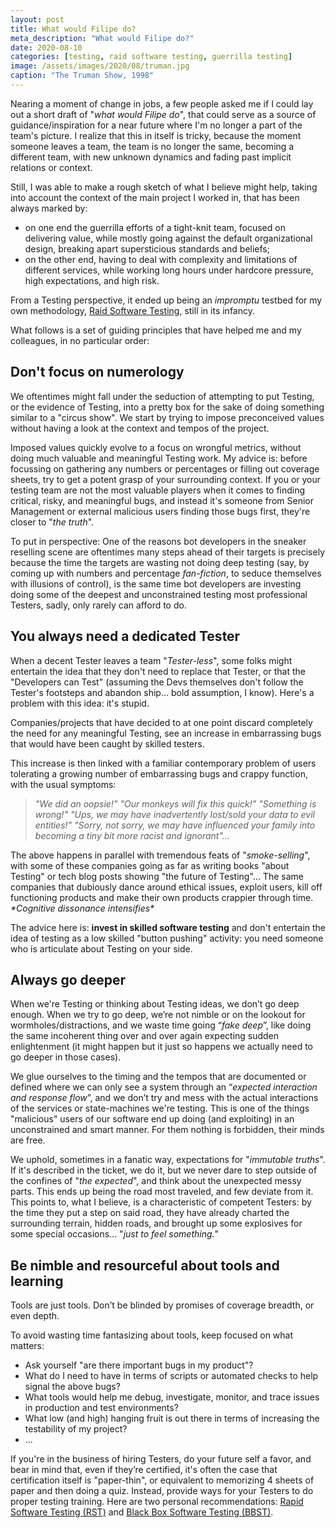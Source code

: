 ```yaml
---
layout: post
title: What would Filipe do?
meta_description: "What would Filipe do?"
date: 2020-08-10
categories: [testing, raid software testing, guerrilla testing]
image: /assets/images/2020/08/truman.jpg
caption: "The Truman Show, 1998"
---
```


Nearing a moment of change in jobs, a few people asked me if I could lay out a short draft of "_what would Filipe do_", that could serve as a source of guidance/inspiration for a near future where I'm no longer a part of the team's picture. I realize that this in itself is tricky, because the moment someone leaves a team, the team is no longer the same, becoming a different team, with new unknown dynamics and fading past implicit relations or context. 

Still, I was able to make a rough sketch of what I believe might help, taking into account the context of the main project I worked in, that has been always marked by:
- on one end the guerrilla efforts of a tight-knit team, focused on delivering value, while mostly going against the default organizational design, breaking apart supersticious standards and beliefs;
- on the other end, having to deal with complexity and limitations of different services, while working long hours under hardcore pressure, high expectations, and high risk.

From a Testing perspective, it ended up being an _impromptu_ testbed for my own methodology, [Raid Software Testing](https://raid-software-testing.com/), still in its infancy.

What follows is a set of guiding principles that have helped me and my colleagues, in no particular order:

## Don't focus on numerology

We oftentimes might fall under the seduction of attempting to put Testing, or the evidence of Testing, into a pretty box for the sake of doing something similar to a "circus show". We start by trying to impose preconceived values without having a look at the context and tempos of the project.

Imposed values quickly evolve to a focus on wrongful metrics, without doing much valuable and meaningful Testing work. My advice is: before focussing on gathering any numbers or percentages or filling out coverage sheets, try to get a potent grasp of your surrounding context. If you or your testing team are not the most valuable players when it comes to finding critical, risky, and meaningful bugs, and instead it's someone from Senior Management or external malicious users finding those bugs first, they're closer to "_the truth_".

To put in perspective: One of the reasons bot developers in the sneaker reselling scene are oftentimes many steps ahead of their targets is precisely because the time the targets are wasting not doing deep testing (say, by coming up with numbers and percentage _fan-fiction_, to seduce themselves with illusions of control), is the same time bot developers are investing doing some of the deepest and unconstrained testing most professional Testers, sadly, only rarely can afford to do. 

## You always need a dedicated Tester

When a decent Tester leaves a team "_Tester-less_", some folks might entertain the idea that they don't need to replace that Tester, or that the "Developers can Test" (assuming the Devs themselves don't follow the Tester's footsteps and abandon ship... bold assumption, I know). Here's a problem with this idea: it's stupid.

Companies/projects that have decided to at one point discard completely the need for any meaningful Testing, see an increase in embarrassing bugs that would have been caught by skilled testers.

This increase is then linked with a familiar contemporary problem of users tolerating a growing number of embarrassing bugs and crappy function, with the usual symptoms:

> _"We did an oopsie!" "Our monkeys will fix this quick!" "Something is wrong!" "Ups, we may have inadvertently lost/sold your data to evil entities!" "Sorry, not sorry, we may have influenced your family into becoming a tiny bit more racist and ignorant"..._

The above happens in parallel with tremendous feats of "_smoke-selling_", with some of these companies going as far as writing books "about Testing" or tech blog posts showing "the future of Testing"... The same companies that dubiously dance around ethical issues, exploit users, kill off functioning products and make their own products crappier through time.  _\*Cognitive dissonance intensifies\*_

The advice here is: **invest in skilled software testing** and don't entertain the idea of testing as a low skilled "button pushing" activity: you need someone who is articulate about Testing on your side.

## Always go deeper

When we're Testing or thinking about Testing ideas, we don’t go deep enough. When we try to go deep, we’re not nimble or on the lookout for wormholes/distractions, and we waste time going “_fake deep_”, like doing the same incoherent thing over and over again expecting sudden enlightenment (it might happen but it just so happens we actually need to go deeper in those cases).

We glue ourselves to the timing and the tempos that are documented or defined where we can only see a system through an “_expected interaction and response flow_”, and we don’t try and mess with the actual interactions of the services or state-machines we're testing. This is one of the things "malicious" users of our software end up doing (and exploiting) in an unconstrained and smart manner. For them nothing is forbidden, their minds are free.

We uphold, sometimes in a fanatic way, expectations for "_immutable truths_". If it's described in the ticket, we do it, but we never dare to step outside of the confines of "_the expected_", and think about the unexpected messy parts. This ends up being the road most traveled, and few deviate from it. This points to, what I believe, is a characteristic of competent Testers: by the time they put a step on said road, they have already charted the surrounding terrain, hidden roads, and brought up some explosives for some special occasions... "_just to feel something._"

## Be nimble and resourceful about tools and learning

Tools are just tools. Don’t be blinded by promises of coverage breadth, or even depth. 

To avoid wasting time fantasizing about tools, keep focused on what matters:
- Ask yourself "are there important bugs in my product"? 
- What do I need to have in terms of scripts or automated checks to help signal the above bugs?
- What tools would help me debug, investigate, monitor, and trace issues in production and test environments?
- What low (and high) hanging fruit is out there in terms of increasing the testability of my project?
- ...

If you're in the business of hiring Testers, do your future self a favor, and bear in mind that, even if they’re certified, it's often the case that certification itself is "paper-thin", or equivalent to memorizing 4 sheets of paper and then doing a quiz. Instead, provide ways for your Testers to do proper testing training. Here are two personal recommendations: [Rapid Software Testing (RST)](https://rapid-software-testing.com/) and [Black Box Software Testing (BBST)](https://associationforsoftwaretesting.org/bbst-black-box-software-testing-courses/).